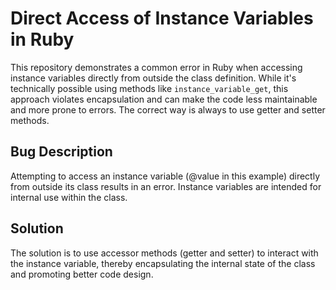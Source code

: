 # Direct Access of Instance Variables in Ruby

This repository demonstrates a common error in Ruby when accessing instance variables directly from outside the class definition.  While it's technically possible using methods like `instance_variable_get`, this approach violates encapsulation and can make the code less maintainable and more prone to errors. The correct way is always to use getter and setter methods.

## Bug Description
Attempting to access an instance variable (@value in this example) directly from outside its class results in an error. Instance variables are intended for internal use within the class.

## Solution
The solution is to use accessor methods (getter and setter) to interact with the instance variable, thereby encapsulating the internal state of the class and promoting better code design.